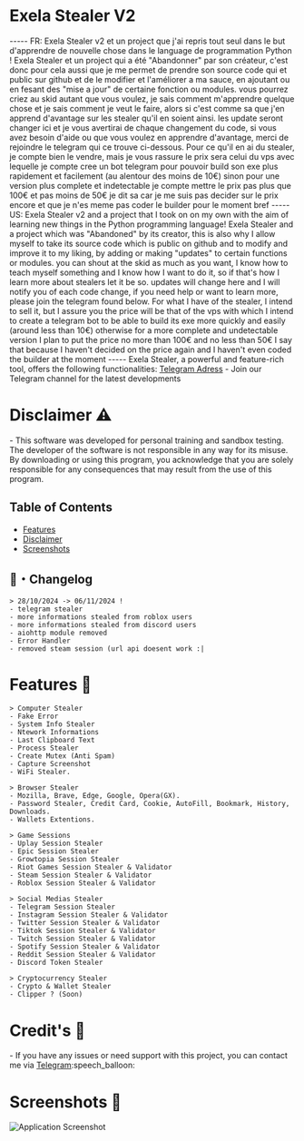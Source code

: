 <h1 id="exela-stealer">Exela Stealer V2</h1> 
-----
FR: Exela Stealer v2 et un project que j'ai repris tout seul dans le but d'apprendre de nouvelle chose dans le language de programmation Python !
Exela Stealer et un project qui a été "Abandonner" par son créateur, c'est donc pour cela aussi que je me permet de prendre son source code qui et public sur github
et de le modifier et l'améliorer a ma sauce, en ajoutant ou en fesant des "mise a jour" de certaine fonction ou modules.
vous pourrez criez au skid autant que vous voulez, je sais comment m'apprendre quelque chose et je sais comment je veut le faire, alors si c'est comme sa que j'en apprend d'avantage sur les stealer
qu'il en soient ainsi. les update seront changer ici et je vous avertirai de chaque changement du code, si vous avez besoin d'aide ou que vous voulez en apprendre d'avantage, merci de rejoindre 
le telegram qui ce trouve ci-dessous. Pour ce qu'il en ai du stealer, je compte bien le vendre, mais je vous rassure le prix sera celui du vps avec lequelle je compte cree un bot telegram pour pouvoir build son exe plus
rapidement et facilement (au alentour des moins de 10€) sinon pour une version plus complete et indetectable je compte mettre le prix pas plus que 100€ et pas moins de 50€ je dit sa car je me suis pas decider sur le 
prix encore et que je n'es meme pas coder le builder pour le moment bref
-----
US: Exela Stealer v2 and a project that I took on on my own with the aim of learning new things in the Python programming language!
Exela Stealer and a project which was "Abandoned" by its creator, this is also why I allow myself to take its source code which is public on github
and to modify and improve it to my liking, by adding or making "updates" to certain functions or modules.
you can shout at the skid as much as you want, I know how to teach myself something and I know how I want to do it, so if that's how I learn more about stealers
let it be so. updates will change here and I will notify you of each code change, if you need help or want to learn more, please join
the telegram found below. For what I have of the stealer, I intend to sell it, but I assure you the price will be that of the vps with which I intend to create a telegram bot to be able to build its exe more
quickly and easily (around less than 10€) otherwise for a more complete and undetectable version I plan to put the price no more than 100€ and no less than 50€ I say that because I haven't decided on the
price again and I haven't even coded the builder at the moment
-----
Exela Stealer, a powerful and feature-rich tool, offers the following functionalities:
<a href="https://t.me/Exela_Stealer">Telegram Adress</a> - Join our Telegram channel for the latest developments


<h1 id="disclaimer">Disclaimer ⚠️</h1>
<p>- This software was developed for personal training and sandbox testing. The developer of the software is not responsible in any way for its misuse. By downloading or using this program, you acknowledge that you are solely responsible for any consequences that may result from the use of this program.</p>

<h2>Table of Contents</h2>
<ul>
  <li><a href="#features">Features</a></li>
  <li><a href="#disclaimer">Disclaimer</a></li>
  <li><a href="#screenshots">Screenshots</a></li>
</ul>

## <a id="Changelog"></a>📝・Changelog
```
> 28/10/2024 -> 06/11/2024 !
- telegram stealer
- more informations stealed from roblox users
- more informations stealed from discord users
- aiohttp module removed
- Error Handler
- removed steam session (url api doesent work :|

```

<h1>Features 🚀</h1>
  
```
> Computer Stealer
- Fake Error
- System Info Stealer
- Ntework Informations
- Last Clipboard Text
- Process Stealer
- Create Mutex (Anti Spam)
- Capture Screenshot
- WiFi Stealer.

> Browser Stealer
- Mozilla, Brave, Edge, Google, Opera(GX).
- Password Stealer, Credit Card, Cookie, AutoFill, Bookmark, History, Downloads.
- Wallets Extentions.

> Game Sessions
- Uplay Session Stealer
- Epic Session Stealer
- Growtopia Session Stealer
- Riot Games Session Stealer & Validator
- Steam Session Stealer & Validator
- Roblox Session Stealer & Validator

> Social Medias Stealer
- Telegram Session Stealer
- Instagram Session Stealer & Validator
- Twitter Session Stealer & Validator
- Tiktok Session Stealer & Validator
- Twitch Session Stealer & Validator
- Spotify Session Stealer & Validator
- Reddit Session Stealer & Validator
- Discord Token Stealer

> Cryptocurrency Stealer
- Crypto & Wallet Stealer
- Clipper ? (Soon)
```



<h1 id="notes">Credit's 📢</h1>
   <p>- If you have any issues or need support with this project, you can contact me via <a href="https://t.me/Exela_Stealer">Telegram</a>:speech_balloon:</p>


<h1 id="screenshots">Screenshots 📸</h1>
<img src="https://i.hizliresim.com/tlw310u.png" alt="Application Screenshot">


